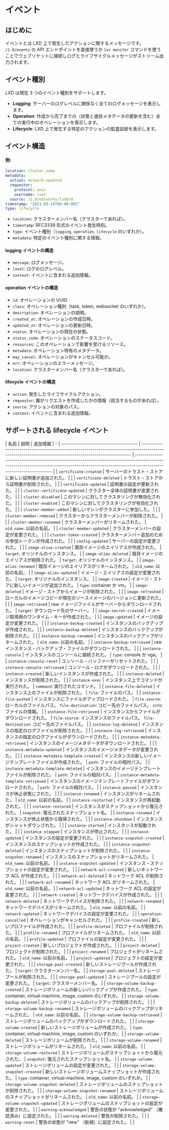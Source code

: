 # イベント <!-- Events -->

## はじめに <!-- Introduction -->
イベントとは LXD 上で発生したアクションに関するメッセージです。 `/1.0/events` の API エンドポイントを直接使うか `lxc monitor` コマンドを使うことでウェブソケットに接続しログとライフサイクルメッセージがストリーム出力されます。
<!--
Events are messages about actions that have occurred over LXD. Using the API endpoint `/1.0/events` directly or via
`lxc monitor` will connect to a WebSocket through which logs and lifecycle messages will be streamed.
-->

## イベント種別 <!-- Event types -->
LXD は現在 3 つのイベント種別をサポートします。
<!--
LXD Currently supports three event types.
-->
- **Logging**: サーバーのログレベルに関係なく全てのログメッセージを表示します。 <!-- Shows all logging messages regardless of the server logging level. -->
- **Operation**: 作成から完了までの（状態と進捗メタデータの更新を含む）全ての実行中のオペレーションを表示します。 <!-- Shows all ongoing operations from creation to completion (including updates to their state and progress metadata). -->
- **Lifecycle**: LXD 上で発生する特定のアクションの監査証跡を表示します。 <!-- Shows an audit trail for specific actions occurring over LXD. -->

## イベント構造 <!-- Event structure -->
#### 例: <!-- Example: -->
```yaml
location: cluster_name
metadata:
  action: network-updated
  requestor:
    protocol: unix
    username: root
  source: /1.0/networks/lxdbr0
timestamp: "2021-03-14T00:00:00Z"
type: lifecycle
```
- `location`: クラスターメンバー名（クラスターであれば）。 <!-- The cluster member name (if clustered). -->
- `timestamp`: RFC3339 形式のイベント発生時刻。 <!-- Time that the event occurred in RFC3339 format. -->
- `type`: イベント種別（`logging`, `operation`, `lifecycle` のいずれか）。 <!-- The type of event this is (one of `logging`, `operation`, or `lifecycle`). -->
- `metadata`: 特定のイベント種別に関する情報。 <!-- Information about the specific event type. -->

#### logging イベントの構造 <!-- Logging event structure -->
- `message`: ログメッセージ。 <!-- The log message. -->
- `level`: ログのログレベル。 <!-- The log-level of the log. -->
- `context`: イベントに含まれる追加情報。 <!-- Additional information included in the event. -->

#### operation イベントの構造 <!-- Operation event structure -->
- `id`: オペレーションの UUID <!-- The UUID of the operation. -->
- `class`: オペレーション種別（task, token, websocket のいずれか）。 <!-- The type of operation (task, token, or websocket). -->
- `description`: オペレーションの説明。 <!-- A description of the operation. -->
- `created_at`: オペレーションの作成日時。 <!-- The operation's creation date. -->
- `updated_at`: オペレーションの更新日時。 <!-- The operation's date of last change. -->
- `status`: オペレーションの現在の状態。 <!-- The current state of the operation. -->
- `status_code`: オペレーションのステータスコード。 <!-- The operation status code. -->
- `resources`: このオペレーションで影響を受けるリソース。 <!-- Resources affected by this operation. -->
- `metadata`: オペレーション特有のメタデータ。 <!-- Operation specific metadata. -->
- `may_cancel`: オペレーションがキャンセル可能か。 <!-- Whether the operation may be cancelled. -->
- `err`: オペレーションのエラーメッセージ。 <!-- Error message of the operation. -->
- `location`: クラスターメンバー名（クラスターであれば）。 <!-- The cluster member name (if clustered). -->

#### lifecycle イベントの構造 <!-- Lifecycle event structure -->
- `action`: 発生したライフサイクルアクション。 <!-- The lifecycle action that occurred. -->
- `requestor`: 誰がリクエストを作成したかの情報（該当するものがあれば）。 <!-- Information about who is making the request (if applicable). -->
- `source`: アクションの対象のパス。 <!-- Path to what is being acted upon. -->
- `context`: イベントに含まれる追加情報。 <!-- Additional information included in the event. -->

## サポートされる lifecycle イベント <!-- Supported lifecycle events -->
| 名前 <!-- Name -->                     | 説明 <!-- Description -->                                                                                                                               | 追加情報 <!-- Additional Information -->                                                                                                                                                          | -
| :------------------------------------- | :------------------------------------------------------------------------------------------------------------------------------------------------------ | :------------------------------------------------------------------------------------------------------------------------------------------------------------------------------------------------ |
| `certificate-created`                  | サーバーのトラスト・ストアに新しい証明書が追加された。 <!-- A new certificate has been added to the server trust store. -->                             |                                                                                                                                                                                                   |
| `certificate-deleted`                  | トラスト・ストアから証明書が削除された。 <!-- The certificate has been deleted from the trust store. -->                                                |                                                                                                                                                                                                   |
| `certificate-updated`                  | 証明書の設定が更新された。 <!-- The certificate's configuration has been updated. -->                                                                   |                                                                                                                                                                                                   |
| `cluster-certificate-updated`          | クラスター全体の証明書が変更された。 <!-- The certificate for the whole cluster has changed. -->                                                        |                                                                                                                                                                                                   |
| `cluster-disabled`                     | このマシンに対してクラスタリングが無効化された。 <!-- Clustering has been disabled for this machine. -->                                                |                                                                                                                                                                                                   |
| `cluster-enabled`                      | このマシンに対してクラスタリングが有効化された。 <!-- Clustering has been enabled for this machine. -->                                                 |                                                                                                                                                                                                   |
| `cluster-member-added`                 | 新しいマシンがクラスターに参加した。 <!-- A new machine has joined the cluster. -->                                                                     |                                                                                                                                                                                                   |
| `cluster-member-removed`               | クラスターからクラスターメンバーが削除された。 <!-- The cluster member has been removed from the cluster. -->                                           |                                                                                                                                                                                                   |
| `cluster-member-renamed`               | クラスターメンバーがリネームされた。 <!-- The cluster member has been renamed. -->                                                                      | `old_name`: 以前の名前。 <!-- the previous name. -->                                                                                                                                              |
| `cluster-member-updated`               | クラスターメンバーの設定が変更された。 <!-- The cluster member's configuration been edited. -->                                                         |                                                                                                                                                                                                   |
| `cluster-token-created`                | クラスターメンバー追加のための参加トークンが作成された。 <!-- A join token for adding a cluster member has been created. -->                            |                                                                                                                                                                                                   |
| `config-updated`                       | サーバーの設定が変更された。 <!-- The server configuration has changed. -->                                                                             |                                                                                                                                                                                                   |
| `image-alias-created`                  | 既存イメージのエイリアスが作成された。 <!-- An alias has been created for an existing image. -->                                                        | `target`: オリジナルのインスタンス。 <!-- the original instance. -->                                                                                                                              |
| `image-alias-deleted`                  | 既存イメージのエイリアスが削除された。 <!-- An alias has been deleted for an existing image. -->                                                        | `target`: オリジナルのインスタンス。 <!-- the original instance. -->                                                                                                                              |
| `image-alias-renamed`                  | 既存イメージのエイリアスがリネームされた。 <!-- The alias for an existing image has been renamed. -->                                                   | `old_name`: 以前の名前。 <!-- the previous name. -->                                                                                                                                              |
| `image-alias-updated`                  | イメージ・エイリアスの設定が変更された。 <!-- The configuration for an image alias has changed. -->                                                     | `target`: オリジナルのインスタンス。 <!-- the original instance. -->                                                                                                                              |
| `image-created`                        | イメージ・ストアに新しいイメージが追加された。 <!-- A new image has been added to the image store. -->                                                  | `type`: container か vm。 <!-- container or vm. -->                                                                                                                                               |
| `image-deleted`                        | イメージ・ストアからイメージが削除された。 <!-- The image has been deleted from the image store. -->                                                    |                                                                                                                                                                                                   |
| `image-refreshed`                      | ローカルのイメージコピーが現在のソースイメージのバージョンに更新された。 <!-- The local image copy has updated to the current source image version. --> |                                                                                                                                                                                                   |
| `image-retrieved`                      | raw イメージファイルがサーバーからダウンロードされた。 <!-- The raw image file has been downloaded from the server. -->                                 | `target`: ダウンロード先のサーバー。 <!-- destination server. -->                                                                                                                                 |
| `image-secret-created`                 | イメージ取得用のワンタイム・キーが作成された。 <!-- A one-time key to fetch this image has been created. -->                                            |                                                                                                                                                                                                   |
| `image-updated`                        | イメージの設定が変更された。 <!-- The image's configuration has changed. -->                                                                            |                                                                                                                                                                                                   |
| `instance-backup-created`              | インスタンスのバックアップが作成された。 <!-- A backup of the instance has been created. -->                                                            |                                                                                                                                                                                                   |
| `instance-backup-deleted`              | インスタンスのバックアップが削除された。 <!-- The instance backup has been deleted. -->                                                                 |                                                                                                                                                                                                   |
| `instance-backup-renamed`              | インスタンスのバックアップがリネームされた。 <!-- The instance backup has been renamed. -->                                                             | `old_name`: 以前の名前。 <!-- the previous name. -->                                                                                                                                              |
| `instance-backup-retrieved`            | raw インスタンス・バックアップ・ファイルがダウンロードされた。 <!-- The raw instance backup file has been downloaded. -->                               |                                                                                                                                                                                                   |
| `instance-console`                     | インスタンスのコンソールに接続された。 <!-- Connected to the console of the instance. -->                                                               | `type`: console か vga。 <!-- console or vga. -->                                                                                                                                                 |
| `instance-console-reset`               | コンソール・バッファーがリセットされた。 <!-- The console buffer has been reset. -->                                                                    |                                                                                                                                                                                                   |
| `instance-console-retrieved`           | コンソール・ログがダウンロードされた。 <!-- The console log has been downloaded. -->                                                                    |                                                                                                                                                                                                   |
| `instance-created`                     | 新しいインスタンスが作成された。 <!-- A new instance has been created. -->                                                                              |                                                                                                                                                                                                   |
| `instance-deleted`                     | インスタンスが削除された。 <!-- The instance has been deleted. -->                                                                                      |                                                                                                                                                                                                   |
| `instance-exec`                        | インスタンス上でコマンドが実行された。 <!-- A command has been executed on the instance. -->                                                            | `command`: 実行されたコマンド。 <!-- the command to be executed. -->                                                                                                                              |
| `instance-file-deleted`                | インスタンス上のファイルが削除された。 <!-- A file on the instance has been deleted. -->                                                                | `file`: ファイルのパス。 <!-- path to the file. -->                                                                                                                                               |
| `instance-file-pushed`                 | インスタンスにファイルがアップロードされた。 <!-- The file has been pushed to the instance. -->                                                         | `file-source`: ローカルのファイルパス。 <!--local file path. --> `file-destination`: コピー先のファイルパス。 <!-- destination file path. --> `info`: ファイルの情報。 <!-- file information. --> |
| `instance-file-retrieved`              | インスタンスからファイルがダウンロードされた。<!-- The file has been downloaded from the instance. -->                                                  | `file-source`: インスタンスのファイルパス。 <!-- instance file path. --> `file-destination`: コピー先のファイルパス。 <!-- destination file path. -->                                             |
| `instance-log-deleted`                 | インスタンスの指定のログファイルが削除された。 <!-- The instance's specified log file has been deleted. -->                                             |                                                                                                                                                                                                   |
| `instance-log-retrieved`               | インスタンスの指定のログファイルがダウンロードされた。 <!-- The instance's specified log file has been downloaded. -->                                  |                                                                                                                                                                                                   |
| `instance-metadata-retrieved`          | インスタンスのイメージメタデータがダウンロードされた。 <!-- The instance's image metadata has been downloaded. -->                                      |                                                                                                                                                                                                   |
| `instance-metadata-updated`            | インスタンスのイメージメタデータが変更された。 <!-- The instance's image metadata has changed. -->                                                      |                                                                                                                                                                                                   |
| `instance-metadata-template-created`   | インスタンスの新しいイメージテンプレートファイルが作成された。 <!-- A new image template file for the instance has been created. -->                    | `path`: ファイルの相対パス。 <!-- relative file path. -->                                                                                                                                         |
| `instance-metadata-template-deleted`   | インスタンスのイメージテンプレートファイルが削除された。 <!-- The image template file for the instance has been deleted. -->                            | `path`: ファイルの相対パス。 <!-- relative file path. -->                                                                                                                                         |
| `instance-metadata-template-retrieved` | インスタンスのイメージテンプレートファイルがダウンロードされた。 <!-- The image template file for the instance has been downloaded. -->                 | `path`: ファイルの相対パス。 <!-- relative file path. -->                                                                                                                                         |
| `instance-paused`                      | インスタンスが休止状態にされた。 <!-- The instance has been put in a paused state. -->                                                                  |                                                                                                                                                                                                   |
| `instance-renamed`                     | インスタンスがリネームされた。 <!-- The instance has been renamed. -->                                                                                  | `old_name`: 以前の名前。 <!-- the previous name. -->                                                                                                                                              |
| `instance-restarted`                   | インスタンスが再起動された。 <!-- The instance has restarted. -->                                                                                       |                                                                                                                                                                                                   |
| `instance-restored`                    | インスタンスがスナップショットから復元された。 <!-- The instance has been restored from a snapshot. -->                                                 | `snapshot`: 復元されたスナップショット名。 <!-- name of the snapshot being restored. -->                                                                                                          |
| `instance-resumed`                     | インスタンスが休止状態から復帰された。 <!-- The instance has resumed after being paused. -->                                                            |                                                                                                                                                                                                   |
| `instance-shutdown`                    | インスタンスがシャットダウンされた。 <!-- The instance has shut down. -->                                                                               |                                                                                                                                                                                                   |
| `instance-started`                     | インスタンスが起動された。 <!-- The instance has started. -->                                                                                           |                                                                                                                                                                                                   |
| `instance-stopped`                     | インスタンスが停止された。 <!-- The instance has stopped. -->                                                                                           |                                                                                                                                                                                                   |
| `instance-updated`                     | インスタンスの設定が変更された。 <!-- The instance's configuration has changed. -->                                                                     |                                                                                                                                                                                                   |
| `instance-snapshot-created`            | インスタンスのスナップショットが作成された。 <!-- A snapshot of the instance has been created. -->                                                      |                                                                                                                                                                                                   |
| `instance-snapshot-deleted`            | インスタンスのスナップショットが削除された。 <!-- The instance snapshot has been deleted. -->                                                           |                                                                                                                                                                                                   |
| `instance-snapshot-renamed`            | インスタンスのスナップショットがリネームされた。 <!-- The instance snapshot has been renamed. -->                                                       | `old_name`: 以前の名前。<!-- the previous name. -->                                                                                                                                               |
| `instance-snapshot-updated`            | インスタンス・スナップショットの設定が変更された。 <!-- The instance snapshot's configuration has changed. -->                                          |                                                                                                                                                                                                   |
| `network-acl-created`                  | 新しいネットワーク ACL が作成された。 <!-- A new network acl has been created. -->                                                                      |                                                                                                                                                                                                   |
| `network-acl-deleted`                  | ネットワーク ACL が削除された。 <!-- The network acl has been deleted. -->                                                                              |                                                                                                                                                                                                   |
| `network-acl-renamed`                  | ネットワーク ACL がリネームされた。 <!-- The network acl has been renamed. -->                                                                          | `old_name`: 以前の名前。 <!-- the previous name. -->                                                                                                                                              |
| `network-acl-updated`                  | ネットワーク ACL の設定が変更された。 <!-- The network acl configuration has changed. -->                                                               |                                                                                                                                                                                                   |
| `network-created`                      | ネットワークデバイスが作成された。 <!-- A network device has been created. -->                                                                          |                                                                                                                                                                                                   |
| `network-deleted`                      | ネットワークデバイスが削除された。 <!-- The network device has been deleted. -->                                                                        |                                                                                                                                                                                                   |
| `network-renamed`                      | ネットワークデバイスがリネームされた。 <!-- The network device has been renamed. -->                                                                    | `old_name`: 以前の名前。 <!-- the previous name. -->                                                                                                                                              |
| `network-updated`                      | ネットワークデバイスの設定が変更された。 <!-- The network device's configuration has changed. -->                                                       |                                                                                                                                                                                                   |
| `operation-cancelled`                  | オペレーションがキャンセルされた。 <!-- The operation has been cancelled. -->                                                                           |                                                                                                                                                                                                   |
| `profile-created`                      | 新しいプロファイルが作成された。 <!-- A new profile has been created. -->                                                                               |                                                                                                                                                                                                   |
| `profile-deleted`                      | プロファイルが削除された。 <!-- The profile has been deleted. -->                                                                                       |                                                                                                                                                                                                   |
| `profile-renamed`                      | プロファイルがリネームされた。 <!-- The profile has been renamed . -->                                                                                  | `old_name`: 以前の名前。 <!-- the previous name. -->                                                                                                                                              |
| `profile-updated`                      | プロファイルの設定が変更された。 <!-- The profile's configuration has changed. -->                                                                      |                                                                                                                                                                                                   |
| `project-created`                      | 新しいプロジェクトが作成された。 <!-- A new project has been created. -->                                                                               |                                                                                                                                                                                                   |
| `project-deleted`                      | プロジェクトが削除された。 <!-- The project has been deleted. -->                                                                                       |                                                                                                                                                                                                   |
| `project-renamed`                      | プロジェクトがリネームされた。 <!-- The project has been renamed. -->                                                                                   | `old_name`: 以前の名前。 <!-- the previous name. -->                                                                                                                                              |
| `project-updated`                      | プロジェクトの設定が変更された。 <!-- The project's configuration has changed. -->                                                                      |                                                                                                                                                                                                   |
| `storage-pool-created`                 | 新しいストレージプールが作成された。 <!-- A new storage pool has been created. -->                                                                      | `target`: クラスターメンバー名。 <!-- cluster member name. -->                                                                                                                                    |
| `storage-pool-deleted`                 | ストレージプールが削除された。 <!-- The storage pool has been deleted. -->                                                                              |                                                                                                                                                                                                   |
| `storage-pool-updated`                 | ストレージプールの設定が変更された。 <!-- The storage pool's configuration has changed. -->                                                             | `target`: クラスターメンバー名。 <!-- cluster member name. -->                                                                                                                                    |
| `storage-volume-backup-created`        | ストレージボリュームの新しいバックアップが作成された。 <!-- A new backup for the storage volume has been created. -->                                   | `type`: container, virtual-machine, image, custom のいずれか。 <!-- container, virtual-machine, image, or custom. -->                                                                             |
| `storage-volume-backup-deleted`        | ストレージボリュームのバックアップが削除された。 <!-- The storage volume's backup has been deleted. -->                                                 |                                                                                                                                                                                                   |
| `storage-volume-backup-renamed`        | ストレージボリュームのバックアップがリネームされた。 <!-- The storage volume's backup has been renamed. -->                                             | `old_name`: 以前の名前。 <!-- the previous name. -->                                                                                                                                              |
| `storage-volume-backup-retrieved`      | ストレージボリュームのバックアップがダウンロードされた。 <!-- The storage volume's backup has been downloaded. -->                                      |                                                                                                                                                                                                   |
| `storage-volume-created`               | 新しいストレージボリュームが作成された。 <!-- A new storage volume has been created. -->                                                                | `type`: container, virtual-machine, image, custom のいずれか。 <!-- container, virtual-machine, image, or custom. -->                                                                             |
| `storage-volume-deleted`               | ストレージボリュームが削除された。 <!-- The storage volume has been deleted. -->                                                                        |                                                                                                                                                                                                   |
| `storage-volume-renamed`               | ストレージボリュームがリネームされた。 <!-- The storage volume has been renamed. -->                                                                    | `old_name`: 以前の名前。 <!-- the previous name. -->                                                                                                                                              |
| `storage-volume-restored`              | ストレージボリュームがスナップショットから復元された。 <!-- The storage volume has been restored from a snapshot. -->                                   | `snapshot`: 復元されたスナップショット名。 <!-- name of the snapshot being restored. -->                                                                                                          |
| `storage-volume-updated`               | ストレージボリュームの設定が変更された。 <!-- The storage volume's configuration has changed. -->                                                       |                                                                                                                                                                                                   |
| `storage-volume-snapshot-created`      | 新しいストレージボリュームスナップショットが作成された。 <!-- A new storage volume snapshot has been created. -->                                       | `type`: container, virtual-machine, image, custom のいずれか。 <!-- container, virtual-machine, image, or custom. -->                                                                             |
| `storage-volume-snapshot-deleted`      | ストレージボリュームのスナップショットが削除された。 <!-- The storage volume's snapshot has been deleted. -->                                           |                                                                                                                                                                                                   |
| `storage-volume-snapshot-renamed`      | ストレージボリュームのスナップショットがリネームされた。 <!-- The storage volume's snapshot has been renamed. -->                                       | `old_name`: 以前の名前。 <!-- the previous name. -->                                                                                                                                              |
| `storage-volume-snapshot-updated`      | ストレージボリュームのスナップショットの設定が変更された。 <!-- The configuration for the storage volume's snapshot has changed. -->                    |                                                                                                                                                                                                   |
| `warning-acknowledged`                 | 警告の状態が "acknowledged" （確認済み）に設定された。 <!-- The warning's status has been set to "acknowledged". -->                                    |                                                                                                                                                                                                   |
| `warning-deleted`                      | 警告が削除された。 <!-- The warning has been deleted. -->                                                                                               |                                                                                                                                                                                                   |
| `warning-reset`                        | 警告の状態が "new" （新規）に設定された。 <!-- The warning's status has been set to "new". -->                                                          |                                                                                                                                                                                                   |
